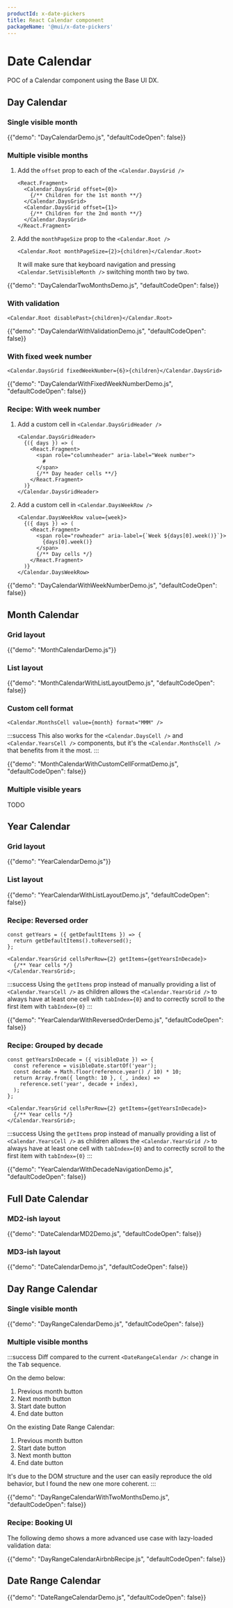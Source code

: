 ```yaml
---
productId: x-date-pickers
title: React Calendar component
packageName: '@mui/x-date-pickers'
---
```


# Date Calendar

<p class="description">POC of a Calendar component using the Base UI DX.</p>

## Day Calendar

### Single visible month

{{"demo": "DayCalendarDemo.js", "defaultCodeOpen": false}}

### Multiple visible months

1. Add the `offset` prop to each of the `<Calendar.DaysGrid />`

   ```tsx
   <React.Fragment>
     <Calendar.DaysGrid offset={0}>
       {/** Children for the 1st month **/}
     </Calendar.DaysGrid>
     <Calendar.DaysGrid offset={1}>
       {/** Children for the 2nd month **/}
     </Calendar.DaysGrid>
   </React.Fragment>
   ```

2. Add the `monthPageSize` prop to the `<Calendar.Root />`

   ```tsx
   <Calendar.Root monthPageSize={2}>{children}</Calendar.Root>
   ```

   It will make sure that keyboard navigation and pressing `<Calendar.SetVisibleMonth />` switching month two by two.

{{"demo": "DayCalendarTwoMonthsDemo.js", "defaultCodeOpen": false}}

### With validation

```tsx
<Calendar.Root disablePast>{children}</Calendar.Root>
```

{{"demo": "DayCalendarWithValidationDemo.js", "defaultCodeOpen": false}}

### With fixed week number

```tsx
<Calendar.DaysGrid fixedWeekNumber={6}>{children}</Calendar.DaysGrid>
```

{{"demo": "DayCalendarWithFixedWeekNumberDemo.js", "defaultCodeOpen": false}}

### Recipe: With week number

1. Add a custom cell in `<Calendar.DaysGridHeader />`

   ```tsx
   <Calendar.DaysGridHeader>
     {({ days }) => (
       <React.Fragment>
         <span role="columnheader" aria-label="Week number">
           #
         </span>
         {/** Day header cells **/}
       </React.Fragment>
     )}
   </Calendar.DaysGridHeader>
   ```

2. Add a custom cell in `<Calendar.DaysWeekRow />`

   ```tsx
   <Calendar.DaysWeekRow value={week}>
     {({ days }) => (
       <React.Fragment>
         <span role="rowheader" aria-label={`Week ${days[0].week()}`}>
           {days[0].week()}
         </span>
         {/** Day cells */}
       </React.Fragment>
     )}
   </Calendar.DaysWeekRow>
   ```

{{"demo": "DayCalendarWithWeekNumberDemo.js", "defaultCodeOpen": false}}

## Month Calendar

### Grid layout

{{"demo": "MonthCalendarDemo.js"}}

### List layout

{{"demo": "MonthCalendarWithListLayoutDemo.js", "defaultCodeOpen": false}}

### Custom cell format

```tsx
<Calendar.MonthsCell value={month} format="MMM" />
```

:::success
This also works for the `<Calendar.DaysCell />` and `<Calendar.YearsCell />` components, but it's the `<Calendar.MonthsCell />` that benefits from it the most.
:::

{{"demo": "MonthCalendarWithCustomCellFormatDemo.js", "defaultCodeOpen": false}}

### Multiple visible years

TODO

## Year Calendar

### Grid layout

{{"demo": "YearCalendarDemo.js"}}

### List layout

{{"demo": "YearCalendarWithListLayoutDemo.js", "defaultCodeOpen": false}}

### Recipe: Reversed order

```tsx
const getYears = ({ getDefaultItems }) => {
  return getDefaultItems().toReversed();
};

<Calendar.YearsGrid cellsPerRow={2} getItems={getYearsInDecade}>
  {/** Year cells */}
</Calendar.YearsGrid>;
```

:::success
Using the `getItems` prop instead of manually providing a list of `<Calendar.YearsCell />` as children allows the `<Calendar.YearsGrid />` to always have at least one cell with `tabIndex={0}` and to correctly scroll to the first item with `tabIndex={0}`
:::

{{"demo": "YearCalendarWithReversedOrderDemo.js", "defaultCodeOpen": false}}

### Recipe: Grouped by decade

```tsx
const getYearsInDecade = ({ visibleDate }) => {
  const reference = visibleDate.startOf('year');
  const decade = Math.floor(reference.year() / 10) * 10;
  return Array.from({ length: 10 }, (_, index) =>
    reference.set('year', decade + index),
  );
};

<Calendar.YearsGrid cellsPerRow={2} getItems={getYearsInDecade}>
  {/** Year cells */}
</Calendar.YearsGrid>;
```

:::success
Using the `getItems` prop instead of manually providing a list of `<Calendar.YearsCell />` as children allows the `<Calendar.YearsGrid />` to always have at least one cell with `tabIndex={0}` and to correctly scroll to the first item with `tabIndex={0}`
:::

{{"demo": "YearCalendarWithDecadeNavigationDemo.js", "defaultCodeOpen": false}}

## Full Date Calendar

### MD2-ish layout

{{"demo": "DateCalendarMD2Demo.js", "defaultCodeOpen": false}}

### MD3-ish layout

{{"demo": "DateCalendarDemo.js", "defaultCodeOpen": false}}

## Day Range Calendar

### Single visible month

{{"demo": "DayRangeCalendarDemo.js", "defaultCodeOpen": false}}

### Multiple visible months

:::success
Diff compared to the current `<DateRangeCalendar />`: change in the <kbd>Tab</kbd> sequence.

On the demo below:

1. Previous month button
2. Next month button
3. Start date button
4. End date button

On the existing Date Range Calendar:

1. Previous month button
2. Start date button
3. Next month button
4. End date button

It's due to the DOM structure and the user can easily reproduce the old behavior, but I found the new one more coherent.
:::

{{"demo": "DayRangeCalendarWithTwoMonthsDemo.js", "defaultCodeOpen": false}}

### Recipe: Booking UI

The following demo shows a more advanced use case with lazy-loaded validation data:

{{"demo": "DayRangeCalendarAirbnbRecipe.js", "defaultCodeOpen": false}}

## Date Range Calendar

{{"demo": "DateRangeCalendarDemo.js", "defaultCodeOpen": false}}
